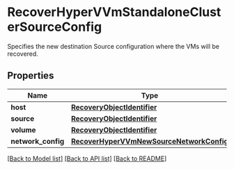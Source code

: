 # RecoverHyperVVmStandaloneClusterSourceConfig

Specifies the new destination Source configuration where the VMs will be recovered.

## Properties
Name | Type | Description | Notes
------------ | ------------- | ------------- | -------------
**host** | [**RecoveryObjectIdentifier**](RecoveryObjectIdentifier.md) |  | 
**source** | [**RecoveryObjectIdentifier**](RecoveryObjectIdentifier.md) |  | 
**volume** | [**RecoveryObjectIdentifier**](RecoveryObjectIdentifier.md) |  | 
**network_config** | [**RecoverHyperVVmNewSourceNetworkConfig**](RecoverHyperVVmNewSourceNetworkConfig.md) |  | [optional] 

[[Back to Model list]](../README.md#documentation-for-models) [[Back to API list]](../README.md#documentation-for-api-endpoints) [[Back to README]](../README.md)


